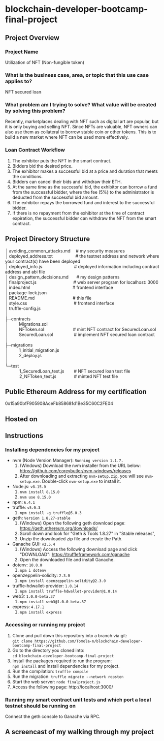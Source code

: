 # blockchain-developer-bootcamp-final-project
## Project Overview

### Project Name
Utilization of NFT (Non-fungible token)

### What is the business case, area, or topic that this use case applies to?
NFT secured loan

### What problem am I trying to solve? What value will be created by solving this problem?
Recently, marketplaces dealing with NFT such as digital art are popular, but it is only buying and selling NFT. 
Since NFTs are valuable, NFT owners can also use them as collateral to borrow stable coin or other tokens. 
This is to build a new market where NFT can be used more effectively.

### Loan Contract Workflow
1. The exhibitor puts the NFT in the smart contract.
2. Bidders bid the desired price.
3. The exhibitor makes a successful bid at a price and duration that meets the conditions.
4. Bidders can cancel their bids and withdraw their ETH. 
5. At the same time as the successful bid, the exhibitor can borrow a fund from the successful bidder, where the fee (5%) to the administrator is deducted from the successful bid amount.
6. The exhibitor repays the borrowed fund and interest to the successful bidder.
7. If there is no repayment from the exhibitor at the time of contract expiration, the successful bidder can withdraw the NFT from the smart contract.

## Project Directory Structure  
│  avoiding_common_attacks.md  &emsp;# my security measures  
│  deployed_address.txt  &emsp;&emsp;&emsp;&emsp;&emsp;# the testnet address and network where your contract(s) have been deployed  
│  deployed_info.js  &emsp;&emsp;&emsp;&emsp;&emsp;&emsp;&nbsp;&nbsp;&nbsp;&nbsp;# deployed information including contract address and abi file  
│  design_pattern_decisions.md  &emsp;&nbsp;&nbsp;# my design patterns  
│  finalproject.js  &emsp;&emsp;&emsp;&emsp;&emsp;&emsp;&emsp;&emsp;&nbsp;# web server program for localhost: 3000   
│  index.html  &emsp;&emsp;&emsp;&emsp;&emsp;&emsp;&emsp;&emsp;&emsp;&nbsp;&nbsp;# frontend interface  
│  package-lock.json  
│  README.md  &emsp;&emsp;&emsp;&emsp;&emsp;&emsp;&emsp;&emsp;&nbsp;&nbsp;# this file  
│  style.css  &emsp;&emsp;&emsp;&emsp;&emsp;&emsp;&emsp;&emsp;&emsp;&emsp;&nbsp;&nbsp;# frontend interface  
│  truffle-config.js  
│  
├─contracts  
│  &emsp;&emsp;    Migrations.sol                     
│  &emsp;&emsp;    NFToken.sol  &emsp;&emsp;&emsp;&emsp;&emsp;&nbsp;&nbsp;&nbsp;&nbsp;&nbsp;# mint NFT contract for SecuredLoan.sol  
│  &emsp;&emsp;    SecuredLoan.sol  &emsp;&emsp;&emsp;&emsp;&nbsp;&nbsp;# implement NFT secured loan contract  
│      
├─migrations  
│  &emsp;&emsp;    1_initial_migration.js           
│  &emsp;&emsp;                2_deploy.js  
│  
└─test  
&emsp;&emsp;&emsp;     1_SecuredLoan_test.js  &emsp;&emsp;# NFT secured loan test file  
&emsp;&emsp;&emsp;     2_NFToken_test.js  &emsp;&emsp;&emsp;&nbsp;&nbsp;&nbsp;# minted NFT test file  

## Public Ethereum Address for my certification
0x15a90bfF905908AceFb858681d1Be35C60C2FE04

## Hosted on

## Instructions
### Installing dependencies for my project
- nvm (Node Version Manager): `Running version 1.1.7.`  
  1. (Windows) Download the nvm installer from the URL below:  
  https://github.com/coreybutler/nvm-windows/releases
  1. After downloading and extracting `nvm-setup.zip`, you will see `nvm-setup.exe`. Double-click `nvm-setup.exe` to install it.  
- Node.js: `v8.15.0`
  1. `nvm install 8.15.0` 
  1. `nvm use 8.15.0` 
- npm: `6.4.1`  
- truffle: `v5.0.3`
  1. `npm install -g truffle@5.0.3`
- geth: `Version 1.8.27-stable`  
  1. (Windows) Open the following geth download page:  
  https://geth.ethereum.org/downloads/
  1. Scroll down and look for "Geth & Tools 1.8.27" in "Stable releases",
  1. Unzip the downloaded zip file and create the Path.
- Ganache GUI: `v2.5.4`  
  1. (Windows) Access the following download page and click "DOWNLOAD": 
  https://truffleframework.com/ganache
  1. Open the downloaded file and install Ganache.
- dotenv: `10.0.0`  
  1. `npm i dotenv`
- openzeppelin-solidity: `2.3.0` 
  1. `npm install openzeppelin-solidity@2.3.0` 
- truffle-hdwallet-provider: `1.0.14`  
  1. `npm install truffle-hdwallet-provider@1.0.14`
- web3: `1.0.0-beta.37`
  1. `npm install web3@1.0.0-beta.37`
- express: `4.17.1`  
  1. `npm install express`

### Accessing or running my project
1. Clone and pull down this repository into a branch via git:  
`git clone https://github.com/Tomola-n/blockchain-developer-bootcamp-final-project`
1. Go to the directory you cloned into:  
`cd blockchain-developer-bootcamp-final-project`
1. Install the packages required to run the program:  
`npm install` and install dependencies for my project.  
1. Run the compilation: `truffle compile`
1. Run the migration: `truffle migrate --network ropsten`
1. Start the web server: `node finalproject.js`
1. Access the following page: 
http://localhost:3000/

### Running my smart contract unit tests and which port a local testnet should be running on
Connect the geth console to Ganache via RPC.
## A screencast of my walking through my project
